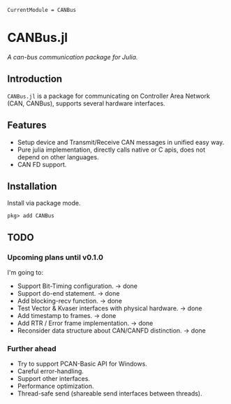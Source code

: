 ```@meta
CurrentModule = CANBus
```

# CANBus.jl

*A can-bus communication package for Julia.*

## Introduction

`CANBus.jl` is a package for communicating on Controller Area Network (CAN, CANBus), supports several hardware interfaces.

## Features

* Setup device and Transmit/Receive CAN messages in unified easy way.
* Pure julia implementation, directly calls native or C apis, does not depend on other languages.
* CAN FD support.

## Installation
Install via package mode.

```julia-repl
pkg> add CANBus
```

## TODO

### Upcoming plans until v0.1.0

I'm going to:
* Support Bit-Timing configuration. -> done
* Support do-end statement. -> done
* Add blocking-recv function. -> done
* Test Vector & Kvaser interfaces with physical hardware. -> done
* Add timestamp to frames. -> done
* Add RTR / Error frame implementation. -> done
* Reconsider data structure about CAN/CANFD distinction. -> done

### Further ahead

* Try to support PCAN-Basic API for Windows.
* Careful error-handling.
* Support other interfaces.
* Performance optimization.
* Thread-safe send (shareable send interfaces between threads).